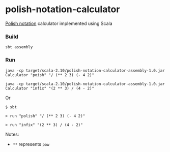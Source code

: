 # polish-notation-calculator
[Polish notation](http://en.wikipedia.org/wiki/Polish_notation) calculator implemented using Scala

### Build

```
sbt assembly
```

### Run

```
java -cp target/scala-2.10/polish-notation-calculator-assembly-1.0.jar Calculator "poish" "/ (** 2 3) (- 4 2)"

java -cp target/scala-2.10/polish-notation-calculator-assembly-1.0.jar Calculator "infix" "(2 ** 3) / (4 - 2)"
```
Or

```
$ sbt

> run "polish" "/ (** 2 3) (- 4 2)"

> run "infix" "(2 ** 3) / (4 - 2)"
```

Notes: 

* `**` represents `pow`